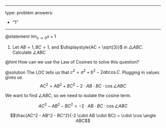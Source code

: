 


---
type: problem
answers:
  - "1"
---

@statement
$\displaystyle{\lim_{x\to 0} x+1}$
1) Let $\displaystyle{AB = 1, BC = 1}$, and $\displaystyle{AC = \sqrt{3}}$ in $\triangle ABC$. Calculate $\angle ABC$

@hint
How can we use the Law of Cosines to solve this question?

@solution
The LOC tells us that $c^2 = a^2 + b^2 -  2ab\cos C$. Plugging in values gives us
$$AC^2 = AB^2 + BC^2 - 2 \cdot AB \cdot BC \cdot \cos \angle ABC$$

We want to find $\angle ABC$, so we need to isolate the cosine term.

$$AC^2 - AB^2 - BC^2 = -2 \cdot AB \cdot BC \cdot \cos \angle ABC$$

$$\frac{AC^2 - AB^2 - BC^2}{-2 \cdot AB \cdot BC} =  \cdot \cos \angle ABC$$

<!--stackedit_data:
eyJoaXN0b3J5IjpbNTUyMzg3NzUyLDY3NjI1NzQ1MF19
-->
